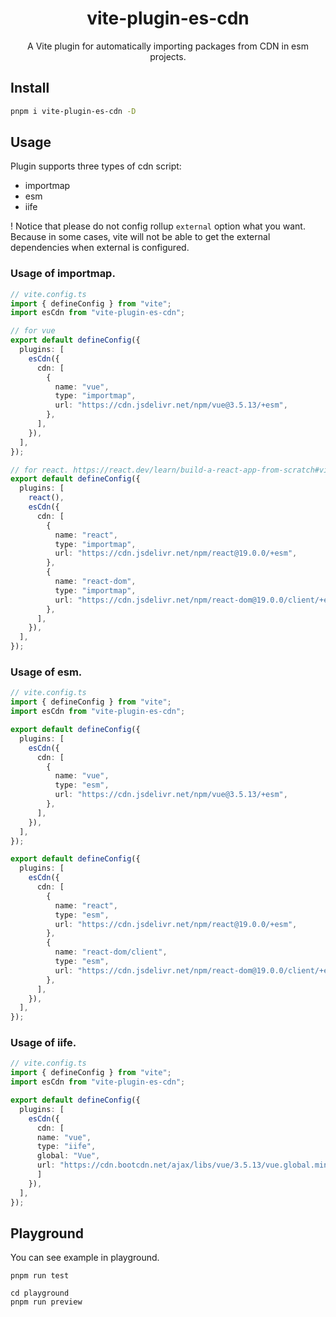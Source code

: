 <h1 align="center">vite-plugin-es-cdn</h1>

<p align="center">
  A Vite plugin for automatically importing packages from CDN in esm projects.
</p>

## Install

```sh
pnpm i vite-plugin-es-cdn -D
```

## Usage

Plugin supports three types of cdn script:

- importmap
- esm
- iife

! Notice that please do not config rollup `external` option what you want. Because in some cases, vite will not be able to get the external dependencies when external is configured.

### Usage of **importmap**.

```ts
// vite.config.ts
import { defineConfig } from "vite";
import esCdn from "vite-plugin-es-cdn";

// for vue
export default defineConfig({
  plugins: [
    esCdn({
      cdn: [
        {
          name: "vue",
          type: "importmap",
          url: "https://cdn.jsdelivr.net/npm/vue@3.5.13/+esm",
        },
      ],
    }),
  ],
});

// for react. https://react.dev/learn/build-a-react-app-from-scratch#vite
export default defineConfig({
  plugins: [
    react(),
    esCdn({
      cdn: [
        {
          name: "react",
          type: "importmap",
          url: "https://cdn.jsdelivr.net/npm/react@19.0.0/+esm",
        },
        {
          name: "react-dom",
          type: "importmap",
          url: "https://cdn.jsdelivr.net/npm/react-dom@19.0.0/client/+esm",
        },
      ],
    }),
  ],
});
```

### Usage of **esm**.

```ts
// vite.config.ts
import { defineConfig } from "vite";
import esCdn from "vite-plugin-es-cdn";

export default defineConfig({
  plugins: [
    esCdn({
      cdn: [
        {
          name: "vue",
          type: "esm",
          url: "https://cdn.jsdelivr.net/npm/vue@3.5.13/+esm",
        },
      ],
    }),
  ],
});

export default defineConfig({
  plugins: [
    esCdn({
      cdn: [
        {
          name: "react",
          type: "esm",
          url: "https://cdn.jsdelivr.net/npm/react@19.0.0/+esm",
        },
        {
          name: "react-dom/client",
          type: "esm",
          url: "https://cdn.jsdelivr.net/npm/react-dom@19.0.0/client/+esm",
        },
      ],
    }),
  ],
});
```

### Usage of **iife**.

```ts
// vite.config.ts
import { defineConfig } from "vite";
import esCdn from "vite-plugin-es-cdn";

export default defineConfig({
  plugins: [
    esCdn({
      cdn: [
      name: "vue",
      type: "iife",
      global: "Vue",
      url: "https://cdn.bootcdn.net/ajax/libs/vue/3.5.13/vue.global.min.js",
      ]
    }),
  ],
});
```

## Playground

You can see example in playground.

```
pnpm run test

cd playground
pnpm run preview
```
